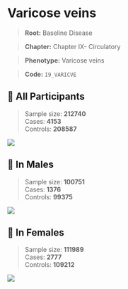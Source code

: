 # Varicose veins

> **Root:** Baseline Disease  

> **Chapter:** Chapter IX- Circulatory  

> **Phenotype:** Varicose veins  

> **Code:** `I9_VARICVE`

## 🧪 All Participants  
> Sample size: **212740**  
> Cases: **4153**  
> Controls: **208587**
<img src="/Disease/Figures/ALL/Baseline/I9_VARICVE.png"/>
<CsvTable src="/Disease/Data/ALL/Baseline/LG_I9_VARICVE.csv" label="🔍 View full results" />

## 👨 In Males  
> Sample size: **100751**  
> Cases: **1376**  
> Controls: **99375**
<img src="/Disease/Figures/Male/Baseline/I9_VARICVE.png"/>
<CsvTable src="/Disease/Data/Male/Baseline/LG_I9_VARICVE.csv" label="🔍 View full results" />

## 👩 In Females  
> Sample size: **111989**  
> Cases: **2777**  
> Controls: **109212**
<img src="/Disease/Figures/Female/Baseline/I9_VARICVE.png"/>
<CsvTable src="/Disease/Data/Female/Baseline/LG_I9_VARICVE.csv" label="🔍 View full results" />

